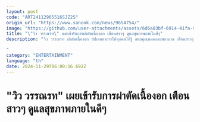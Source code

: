 ```yaml
---
layout: post
code: "ART24112905516SJZ2S"
origin_url: "https://www.sanook.com/news/9654754/"
image: "https://github.com/user-attachments/assets/6d6a83bf-6914-41fa-9cfa-feff2bc8ad6f"
title: "\"วิว วรรณรท\" เผยเข้ารับการผ่าตัดเนื้องอก เตือนสาวๆ ดูแลสุขภาพภายในดีๆ"
description: "วิว วรรณรท ผ่าตัดเนื้องอก อัปเดตอาการให้ทุกคนได้รู้ ขอบคุณหมอและพยาบาล เตือนสาวๆ ดูแลตรวจภายในเป็นประจำ

"
category: "ENTERTAINMENT"
language: "th"
date: 2024-11-29T06:00:16.692Z
---
```


# "วิว วรรณรท" เผยเข้ารับการผ่าตัดเนื้องอก เตือนสาวๆ ดูแลสุขภาพภายในดีๆ